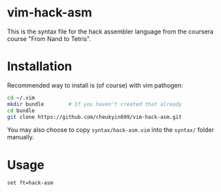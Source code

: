 # vim-hack-asm

This is the syntax file for the hack assembler language from the coursera course
"From Nand to Tetris".


# Installation

Recommended way to install is (of course) with vim pathogen:

```sh
cd ~/.vim
mkdir bundle        # If you haven't created that already
cd bundle
git clone https://github.com/cheukyin699/vim-hack-asm.git
```

You may also choose to copy `syntax/hack-asm.vim` into the `syntax/` folder
manually.


# Usage

```vim
set ft=hack-asm
```
